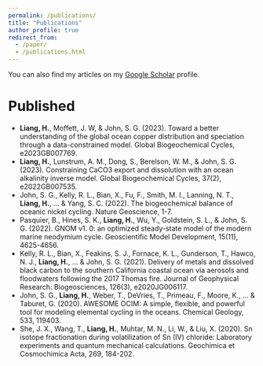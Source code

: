 ```yaml
---
permalink: /publications/
title: "Publications"
author_profile: true
redirect_from: 
  - /paper/
  - /publications.html
---
```


You can also find my articles on my [Google Scholar](https://scholar-google-com.libproxy2.usc.edu/citations?user=hXnUA9wAAAAJ&hl=en&oi=ao) profile.


Published
======
* **Liang, H.**, Moffett, J. W, & John, S. G. (2023). Toward a better understanding of the global ocean copper distribution and speciation through a data-constrained model. Global Biogeochemical Cycles, e2023GB007769.
* **Liang, H.**, Lunstrum, A. M., Dong, S., Berelson, W. M., & John, S. G. (2023). Constraining CaCO3 export and dissolution with an ocean alkalinity inverse model. Global Biogeochemical Cycles, 37(2), e2022GB007535.
* John, S. G., Kelly, R. L., Bian, X., Fu, F., Smith, M. I., Lanning, N. T., **Liang, H.**, ... & Yang, S. C. (2022). The biogeochemical balance of oceanic nickel cycling. Nature Geoscience, 1-7.
* Pasquier, B., Hines, S. K., **Liang, H.**, Wu, Y., Goldstein, S. L., & John, S. G. (2022). GNOM v1. 0: an optimized steady-state model of the modern marine neodymium cycle. Geoscientific Model Development, 15(11), 4625-4656.
*	Kelly, R. L., Bian, X., Feakins, S. J., Fornace, K. L., Gunderson, T., Hawco, N. J., **Liang, H.**, ... & John, S. G. (2021). Delivery of metals and dissolved black carbon to the southern California coastal ocean via aerosols and floodwaters following the 2017 Thomas fire. Journal of Geophysical Research: Biogeosciences, 126(3), e2020JG006117.
*	John, S. G., **Liang, H.**, Weber, T., DeVries, T., Primeau, F., Moore, K., ... & Taburet, G. (2020). AWESOME OCIM: A simple, flexible, and powerful tool for modeling elemental cycling in the oceans. Chemical Geology, 533, 119403.
*	She, J. X., Wang, T., **Liang, H.**, Muhtar, M. N., Li, W., & Liu, X. (2020). Sn isotope fractionation during volatilization of Sn (IV) chloride: Laboratory experiments and quantum mechanical calculations. Geochimica et Cosmochimica Acta, 269, 184-202.

